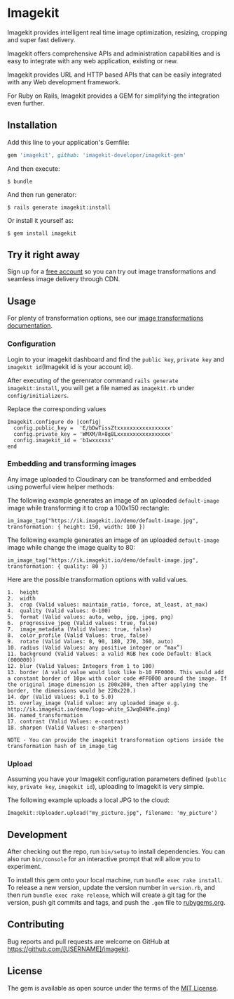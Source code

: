 # Imagekit

Imagekit provides intelligent real time image optimization, resizing, cropping and super fast delivery.

Imagekit offers comprehensive APIs and administration capabilities and is easy to integrate with any web application, existing or new.

Imagekit provides URL and HTTP based APIs that can be easily integrated with any Web development framework. 

For Ruby on Rails, Imagekit provides a GEM for simplifying the integration even further.

## Installation

Add this line to your application's Gemfile:

```ruby
gem 'imagekit', github: 'imagekit-developer/imagekit-gem'
```

And then execute:

    $ bundle

And then run generator:

    $ rails generate imagekit:install

Or install it yourself as:

    $ gem install imagekit

## Try it right away

Sign up for a [free account](https://imagekit.io/registration) so you can try out image transformations and seamless image delivery through CDN.

## Usage

For plenty of transformation options, see our [image transformations documentation](https://docs.imagekit.io/#transformations).

### Configuration

Login to your imagekit dashboard and find the `public key`, `private key` and `imagekit id`(Imagekit id is your account id).

After executing of the gerenrator command `rails generate imagekit:install`, you will get a file named as `imagekit.rb` under `config/initializers`.

Replace the corresponding values

```
Imagekit.configure do |config|
  config.public_key =  'E/bDwTissZtxxxxxxxxxxxxxxxxx'
  config.private_key = 'WMXM/R+8g8Lxxxxxxxxxxxxxxxxx'
  config.imagekit_id = 'b1wxxxxxx'
end

```

### Embedding and transforming images

Any image uploaded to Cloudinary can be transformed and embedded using powerful view helper methods:

The following example generates an image of an uploaded `default-image` image while transforming it to crop a 100x150 rectangle:

```
im_image_tag("https://ik.imagekit.io/demo/default-image.jpg", transformation: { height: 150, width: 100 })
```

The following example generates an image of an uploaded `default-image` image while change the image quality to 80:

```
im_image_tag("https://ik.imagekit.io/demo/default-image.jpg", transformation: { quality: 80 })
```

Here are the possible transformation options with valid values.
```
1.  height
2.  width
3.  crop (Valid values: maintain_ratio, force, at_least, at_max)
4.  quality (Valid values: 0-100)
5.  format (Valid values: auto, webp, jpg, jpeg, png)
6.  progressive_jpeg (Valid values: true, false)
7.  image_metadata (Valid Values: true, false)
8.  color_profile (Valid Values: true, false)
9.  rotate (Valid Values: 0, 90, 180, 270, 360, auto)
10. radius (Valid Values: any positive integer or “max”)
11. background (Valid Values: a valid RGB hex code Default: Black (000000))
12. blur (Valid Values: Integers from 1 to 100)
13. border (A valid value would look like b-10_FF0000. This would add a constant border of 10px with color code #FF0000 around the image. If the original image dimension is 200x200, then after applying the border, the dimensions would be 220x220.)
14. dpr (Valid Values: 0.1 to 5.0)
15. overlay_image (Valid value: any uploaded image e.g. http://ik.imagekit.io/demo/logo-white_SJwqB4Nfe.png)
16. named_transformation
17. contrast (Valid Values: e-contrast)
18. sharpen (Valid Values: e-sharpen)
```

`NOTE - You can provide the imagekit transformation options inside the transformation hash of im_image_tag`

### Upload

Assuming you have your Imagekit configuration parameters defined (`public key`, `private key`, `imagekit id`), uploading to Imagekit is very simple.
    
The following example uploads a local JPG to the cloud: 

    Imagekit::Uploader.upload("my_picture.jpg", filename: 'my_picture')


## Development

After checking out the repo, run `bin/setup` to install dependencies. You can also run `bin/console` for an interactive prompt that will allow you to experiment.

To install this gem onto your local machine, run `bundle exec rake install`. To release a new version, update the version number in `version.rb`, and then run `bundle exec rake release`, which will create a git tag for the version, push git commits and tags, and push the `.gem` file to [rubygems.org](https://rubygems.org).

## Contributing

Bug reports and pull requests are welcome on GitHub at https://github.com/[USERNAME]/imagekit.

## License

The gem is available as open source under the terms of the [MIT License](http://opensource.org/licenses/MIT).
